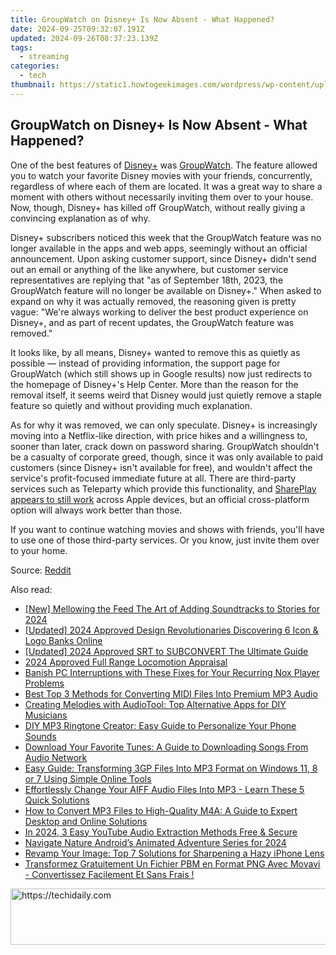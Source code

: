 ```yaml
---
title: GroupWatch on Disney+ Is Now Absent - What Happened?
date: 2024-09-25T09:32:07.191Z
updated: 2024-09-26T08:37:23.139Z
tags:
  - streaming
categories:
  - tech
thumbnail: https://static1.howtogeekimages.com/wordpress/wp-content/uploads/2023/08/disney.jpg
---
```


## GroupWatch on Disney+ Is Now Absent - What Happened?

One of the best features of [Disney+](https://change-location.techidaily.com/in-2024-what-is-the-best-pokemon-for-pokemon-pvp-ranking-on-samsung-galaxy-a24-drfone-by-drfone-virtual-android/) was [GroupWatch](https://android-pokemon-go.techidaily.com/why-does-the-pokemon-go-battle-league-not-available-on-itel-p55-drfone-by-drfone-virtual-android/). The feature allowed you to watch your favorite Disney movies with your friends, concurrently, regardless of where each of them are located. It was a great way to share a moment with others without necessarily inviting them over to your house. Now, though, Disney+ has killed off GroupWatch, without really giving a convincing explanation as of why.

 Disney+ subscribers noticed this week that the GroupWatch feature was no longer available in the apps and web apps, seemingly without an official announcement. Upon asking customer support, since Disney+ didn't send out an email or anything of the like anywhere, but customer service representatives are replying that "as of September 18th, 2023, the GroupWatch feature will no longer be available on Disney+." When asked to expand on why it was actually removed, the reasoning given is pretty vague: "We're always working to deliver the best product experience on Disney+, and as part of recent updates, the GroupWatch feature was removed."

 It looks like, by all means, Disney+ wanted to remove this as quietly as possible — instead of providing information, the support page for GroupWatch (which still shows up in Google results) now just redirects to the homepage of Disney+'s Help Center. More than the reason for the removal itself, it seems weird that Disney would just quietly remove a staple feature so quietly and without providing much explanation.

 As for why it was removed, we can only speculate. Disney+ is increasingly moving into a Netflix-like direction, with price hikes and a willingness to, sooner than later, crack down on password sharing. GroupWatch shouldn't be a casualty of corporate greed, though, since it was only available to paid customers (since Disney+ isn't available for free), and wouldn't affect the service's profit-focused immediate future at all. There are third-party services such as Teleparty which provide this functionality, and [SharePlay appears to still work](https://help.disneyplus.com/article/disneyplus-share-play?redirect=false) across Apple devices, but an official cross-platform option will always work better than those.

 If you want to continue watching movies and shows with friends, you'll have to use one of those third-party services. Or you know, just invite them over to your home.

 Source: [Reddit](https://www.reddit.com/r/DisneyPlus/comments/16m4x6j/group%5Fwatch/)

<ins class="adsbygoogle"
     style="display:block"
     data-ad-format="autorelaxed"
     data-ad-client="ca-pub-7571918770474297"
     data-ad-slot="1223367746"></ins>

<ins class="adsbygoogle"
     style="display:block"
     data-ad-client="ca-pub-7571918770474297"
     data-ad-slot="8358498916"
     data-ad-format="auto"
     data-full-width-responsive="true"></ins>

<span class="atpl-alsoreadstyle">Also read:</span>
<div><ul>
<li><a href="https://instagram-video-recordings.techidaily.com/new-mellowing-the-feed-the-art-of-adding-soundtracks-to-stories-for-2024/"><u>[New] Mellowing the Feed The Art of Adding Soundtracks to Stories for 2024</u></a></li>
<li><a href="https://facebook-video-footage.techidaily.com/updated-2024-approved-design-revolutionaries-discovering-6-icon-and-logo-banks-online/"><u>[Updated] 2024 Approved Design Revolutionaries Discovering 6 Icon & Logo Banks Online</u></a></li>
<li><a href="https://fox-hovers.techidaily.com/updated-2024-approved-srt-to-subconvert-the-ultimate-guide/"><u>[Updated] 2024 Approved SRT to SUBCONVERT The Ultimate Guide</u></a></li>
<li><a href="https://some-knowledge.techidaily.com/2024-approved-full-range-locomotion-appraisal/"><u>2024 Approved Full Range Locomotion Appraisal</u></a></li>
<li><a href="https://program-issues.techidaily.com/banish-pc-interruptions-with-these-fixes-for-your-recurring-nox-player-problems/"><u>Banish PC Interruptions with These Fixes for Your Recurring Nox Player Problems</u></a></li>
<li><a href="https://media-tips.techidaily.com/best-top-3-methods-for-converting-midi-files-into-premium-mp3-audio/"><u>Best Top 3 Methods for Converting MIDI Files Into Premium MP3 Audio</u></a></li>
<li><a href="https://media-tips.techidaily.com/creating-melodies-with-audiotool-top-alternative-apps-for-diy-musicians/"><u>Creating Melodies with AudioTool: Top Alternative Apps for DIY Musicians</u></a></li>
<li><a href="https://media-tips.techidaily.com/diy-mp3-ringtone-creator-easy-guide-to-personalize-your-phone-sounds/"><u>DIY MP3 Ringtone Creator: Easy Guide to Personalize Your Phone Sounds</u></a></li>
<li><a href="https://media-tips.techidaily.com/download-your-favorite-tunes-a-guide-to-downloading-songs-from-audio-network/"><u>Download Your Favorite Tunes: A Guide to Downloading Songs From Audio Network</u></a></li>
<li><a href="https://media-tips.techidaily.com/easy-guide-transforming-3gp-files-into-mp3-format-on-windows-11-8-or-7-using-simple-online-tools/"><u>Easy Guide: Transforming 3GP Files Into MP3 Format on Windows 11, 8 or 7 Using Simple Online Tools</u></a></li>
<li><a href="https://media-tips.techidaily.com/effortlessly-change-your-aiff-audio-files-into-mp3-learn-these-5-quick-solutions/"><u>Effortlessly Change Your AIFF Audio Files Into MP3 - Learn These 5 Quick Solutions</u></a></li>
<li><a href="https://media-tips.techidaily.com/how-to-convert-mp3-files-to-high-quality-m4a-a-guide-to-expert-desktop-and-online-solutions/"><u>How to Convert MP3 Files to High-Quality M4A: A Guide to Expert Desktop and Online Solutions</u></a></li>
<li><a href="https://youtube-video-recordings.techidaily.com/in-2024-3-easy-youtube-audio-extraction-methods-free-and-secure/"><u>In 2024, 3 Easy YouTube Audio Extraction Methods Free & Secure</u></a></li>
<li><a href="https://screen-capture.techidaily.com/navigate-nature-androids-animated-adventure-series-for-2024/"><u>Navigate Nature Android’s Animated Adventure Series for 2024</u></a></li>
<li><a href="https://fox-that.techidaily.com/revamp-your-image-top-7-solutions-for-sharpening-a-hazy-iphone-lens/"><u>Revamp Your Image: Top 7 Solutions for Sharpening a Hazy iPhone Lens</u></a></li>
<li><a href="https://solve-manuals.techidaily.com/transformez-gratuitement-un-fichier-pbm-en-format-png-avec-movavi-convertissez-facilement-et-sans-frais/"><u>Transformez Gratuitement Un Fichier PBM en Format PNG Avec Movavi - Convertissez Facilement Et Sans Frais !</u></a></li>
</ul></div>

<!-- affiliate ads begin -->
<a href="https://appsumo.8odi.net/c/5597632/2105866/7443" target="_top" id="2105866">
  <img src="//a.impactradius-go.com/display-ad/7443-2105866" border="0" alt="https://techidaily.com" width="728" height="90"/>
</a>
<img height="0" width="0" src="https://appsumo.8odi.net/i/5597632/2105866/7443" style="position:absolute;visibility:hidden;" border="0" />
<!-- affiliate ads end -->

